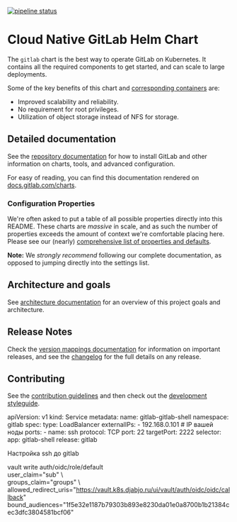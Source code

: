 [![pipeline status](https://gitlab.com/gitlab-org/charts/gitlab/badges/master/pipeline.svg)](https://gitlab.com/gitlab-org/charts/gitlab/pipelines)

# Cloud Native GitLab Helm Chart

The `gitlab` chart is the best way to operate GitLab on Kubernetes. It contains
all the required components to get started, and can scale to large deployments.

Some of the key benefits of this chart and [corresponding containers](https://gitlab.com/gitlab-org/build/CNG) are:

- Improved scalability and reliability.
- No requirement for root privileges.
- Utilization of object storage instead of NFS for storage.

## Detailed documentation

See the [repository documentation](doc/_index.md) for how to install GitLab and
other information on charts, tools, and advanced configuration.

For easy of reading, you can find this documentation rendered on
[docs.gitlab.com/charts](https://docs.gitlab.com/charts).

### Configuration Properties

We're often asked to put a table of all possible properties directly into this README.
These charts are _massive_ in scale, and as such the number of properties exceeds
the amount of context we're comfortable placing here. Please see our (nearly)
[comprehensive list of properties and defaults](doc/installation/command-line-options.md).

**Note:** We _strongly recommend_ following our complete documentation, as opposed to
jumping directly into the settings list.

## Architecture and goals

See [architecture documentation](doc/architecture/_index.md) for an overview
of this project goals and architecture.

## Release Notes

Check the [version mappings documentation](doc/installation/version_mappings.md) for information on important releases,
and see the [changelog](CHANGELOG.md) for the full details on any release.

## Contributing

See the [contribution guidelines](CONTRIBUTING.md) and then check out the
[development styleguide](doc/development/_index.md).




apiVersion: v1
kind: Service
metadata:
  name: gitlab-gitlab-shell
  namespace: gitlab
spec:
  type: LoadBalancer
  externalIPs:
    - 192.168.0.101  # IP вашей ноды
  ports:
    - name: ssh
      protocol: TCP
      port: 22
      targetPort: 2222
  selector:
    app: gitlab-shell
    release: gitlab


Настройка ssh до gitlab 



vault write auth/oidc/role/default \
    user_claim="sub" \              
    groups_claim="groups" \ 
    allowed_redirect_uris="https://vault.k8s.djabjo.ru/ui/vault/auth/oidc/oidc/callback" \
    bound_audiences="1f5e32e1187b79303b893e8230da01e0a8700b1b21384cec3dfc3804581bcf06" 